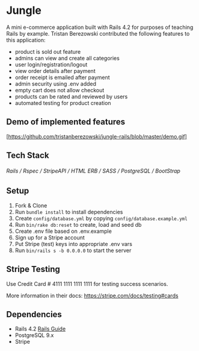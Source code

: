 # Jungle

A mini e-commerce application built with Rails 4.2 for purposes of teaching Rails by example.
Tristan Berezowski contributed the following features to this application:

- product is sold out feature
- admins can view and create all categories
- user login/registration/logout
- view order details after payment
- order receipt is emailed after payment
- admin security using .env added
- empty cart does not allow checkout
- products can be rated and reviewed by users
- automated testing for product creation

## Demo of implemented features

[https://github.com/tristanberezowski/jungle-rails/blob/master/demo.gif]

## Tech Stack

###### Rails / Rspec / StripeAPI / HTML ERB / SASS / PostgreSQL / BootStrap

## Setup

1. Fork & Clone
2. Run `bundle install` to install dependencies
3. Create `config/database.yml` by copying `config/database.example.yml`
4. Run `bin/rake db:reset` to create, load and seed db
5. Create .env file based on .env.example
6. Sign up for a Stripe account
7. Put Stripe (test) keys into appropriate .env vars
8. Run `bin/rails s -b 0.0.0.0` to start the server

## Stripe Testing

Use Credit Card # 4111 1111 1111 1111 for testing success scenarios.

More information in their docs: <https://stripe.com/docs/testing#cards>

## Dependencies

* Rails 4.2 [Rails Guide](http://guides.rubyonrails.org/v4.2/)
* PostgreSQL 9.x
* Stripe